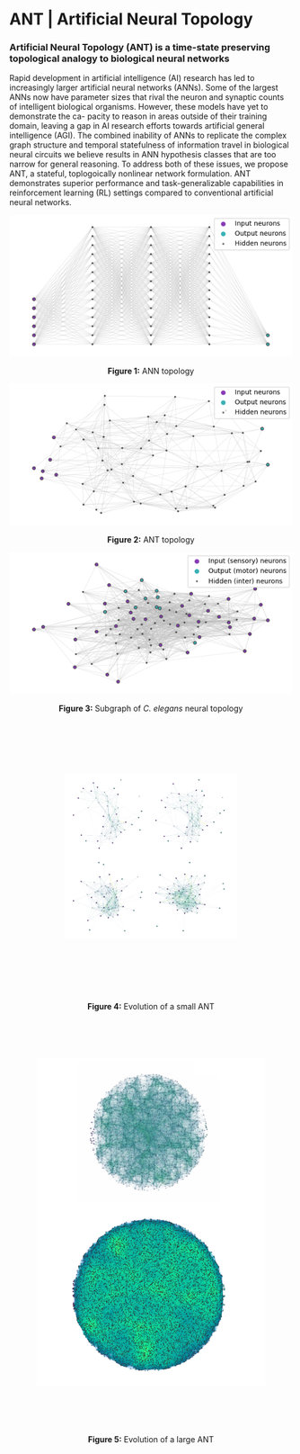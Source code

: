 # ANT | Artificial Neural Topology


### Artificial Neural Topology (ANT) is a time-state preserving topological analogy to biological neural networks

Rapid development in artificial intelligence (AI) research has led to increasingly larger artificial neural networks (ANNs). Some of the largest ANNs now have parameter sizes that rival the neuron and synaptic counts of intelligent biological organisms. However, these models have yet to demonstrate the ca- pacity to reason in areas outside of their training domain, leaving a gap in AI research efforts towards artificial general intelligence (AGI). The combined inability of ANNs to replicate the complex graph structure and temporal statefulness of information travel in biological neural circuits we believe results in ANN hypothesis classes that are too narrow for general reasoning. To address both of these issues, we propose ANT, a stateful, toplogoically nonlinear network formulation. ANT demonstrates superior performance and task-generalizable capabilities in reinforcement learning (RL) settings compared to conventional artificial neural networks.

<div align="center">
  <img src="figs/ann_architecture.png" alt="ann architecture"/>
  <p><b>Figure 1:</b> <span>ANN topology</span></p>
</div>

<div align="center">
  <img src="figs/ant_architecture_2.png" alt="ant architecture" />
  <p><b>Figure 2:</b> ANT topology</span></p>
</div>

<div align="center">
  <img src="figs/celegans_architecture_2.png" alt="c.elegans architecture" />
  <p><b>Figure 3:</b> <span>Subgraph of <i>C. elegans</i> neural topology</span></p>
</div>

<div align="center">
  <img src="figs/large_ant.png" alt="ann architecture" style="transform: scale(0.61);"/>
  <p><b>Figure 4:</b> Evolution of a small ANT</p>
</div>

<div align="center">
  <img src="figs/small_ant.png" alt="ant architecture" style="transform: scale(0.81);"/>
  <p><b>Figure 5:</b> Evolution of a large ANT</span></p>
</div>
